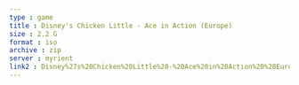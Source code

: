 ```yaml
---
type : game
title : Disney's Chicken Little - Ace in Action (Europe)
size : 2.2 G
format : iso
archive : zip
server : myrient
link2 : Disney%27s%20Chicken%20Little%20-%20Ace%20in%20Action%20%28Europe%29
---
```

